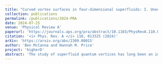 ```yaml
---
title: "Curved vortex surfaces in four-dimensional superfluids: I. Unequal-frequency double rotations"
collection: publications
permalink: /publications/2024-PRA
date: 2024-07-25
venue: 'Physical Review A'
paperurl: 'https://journals.aps.org/pra/abstract/10.1103/PhysRevA.110.013325'
citation: '<i> Phys. Rev. A </i> 110, 013325 (2024)'
arXiv: 'https://arxiv.org/abs/2309.08015'
author: 'Ben McCanna and Hannah M. Price'
project: 'higherD'
abstract: 'The study of superfluid quantum vortices has long been an important area of research, with previous work naturally focusing on two-dimensional and three-dimensional systems, where rotation stabilises point vortices and line vortices respectively. Interestingly, this physics generalises for a hypothetical four-dimensional (4D) superfluid to include vortex planes, which can have a much richer phenomenology. In this paper, we study the possibility of skewed and curved vortex planes, which have no direct analogue in lower dimensions. By analytically and numerically studying the 4D Gross-Pitaevskii equation, we show that such vortex surfaces can be stabilised and favoured by double rotation with unequal rotation frequencies. Our work raises open questions for further research into the physics of these vortex surfaces and suggests interesting future extensions to tilted vortex surfaces under equal-frequency double rotation and to more realistic 4D models.'
---
```

